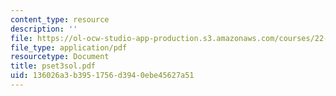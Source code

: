 ```yaml
---
content_type: resource
description: ''
file: https://ol-ocw-studio-app-production.s3.amazonaws.com/courses/22-616-plasma-transport-theory-fall-2003/136026a3b3951756d3940ebe45627a51_pset3sol.pdf
file_type: application/pdf
resourcetype: Document
title: pset3sol.pdf
uid: 136026a3-b395-1756-d394-0ebe45627a51
---
```

